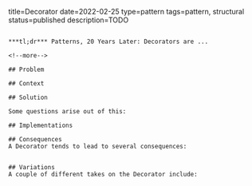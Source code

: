 title=Decorator
date=2022-02-25
type=pattern
tags=pattern, structural
status=published
description=TODO
~~~~~~

***tl;dr*** Patterns, 20 Years Later: Decorators are ...

<!--more-->

## Problem

## Context

## Solution

Some questions arise out of this:

## Implementations

## Consequences
A Decorator tends to lead to several consequences:


## Variations
A couple of different takes on the Decorator include:


